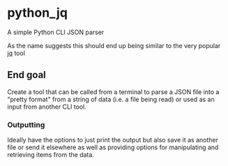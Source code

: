 # python_jq
A simple Python CLI JSON parser

As the name suggests this should end up being similar to the very popular [jq](https://github.com/jqlang/jq) tool

## End goal
Create a tool that can be called from a terminal to parse a JSON file into a "pretty format" from a string of data (i.e. a file being read) or used as an input from another CLI tool.

### Outputting
Ideally have the options to just print the output but also save it as another file or send it elsewhere as well as providing options for manipulating and retrieving items from the data.
